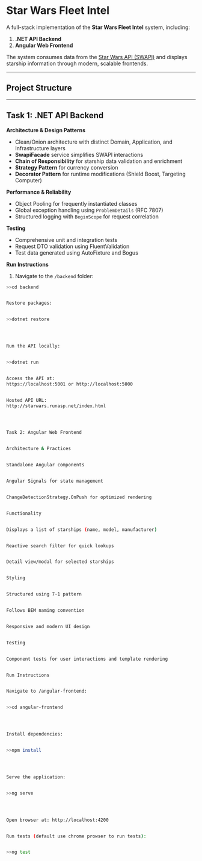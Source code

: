 # Star Wars Fleet Intel


A full-stack implementation of the **Star Wars Fleet Intel** system, including:


1. **.NET API Backend**  
2. **Angular Web Frontend**


The system consumes data from the [Star Wars API (SWAPI)](https://swapi.dev/) and displays starship information through modern, scalable frontends.


---


## Project Structure


---


## Task 1: .NET API Backend


**Architecture & Design Patterns**


- Clean/Onion architecture with distinct Domain, Application, and Infrastructure layers
- **SwapiFacade** service simplifies SWAPI interactions
- **Chain of Responsibility** for starship data validation and enrichment
- **Strategy Pattern** for currency conversion
- **Decorator Pattern** for runtime modifications (Shield Boost, Targeting Computer)


**Performance & Reliability**


- Object Pooling for frequently instantiated classes
- Global exception handling using `ProblemDetails` (RFC 7807)
- Structured logging with `BeginScope` for request correlation


**Testing**


- Comprehensive unit and integration tests
- Request DTO validation using FluentValidation
- Test data generated using AutoFixture and Bogus


**Run Instructions**


1. Navigate to the `/backend` folder:  
```bash
>>cd backend


Restore packages:


>>dotnet restore




Run the API locally:


>>dotnet run


Access the API at:
https://localhost:5001 or http://localhost:5000


Hosted API URL:
http://starwars.runasp.net/index.html




Task 2: Angular Web Frontend


Architecture & Practices


Standalone Angular components


Angular Signals for state management


ChangeDetectionStrategy.OnPush for optimized rendering


Functionality


Displays a list of starships (name, model, manufacturer)


Reactive search filter for quick lookups


Detail view/modal for selected starships


Styling


Structured using 7-1 pattern


Follows BEM naming convention


Responsive and modern UI design


Testing


Component tests for user interactions and template rendering


Run Instructions


Navigate to /angular-frontend:


>>cd angular-frontend




Install dependencies:


>>npm install




Serve the application:


>>ng serve




Open browser at: http://localhost:4200


Run tests (default use chrome prowser to run tests):


>>ng test







